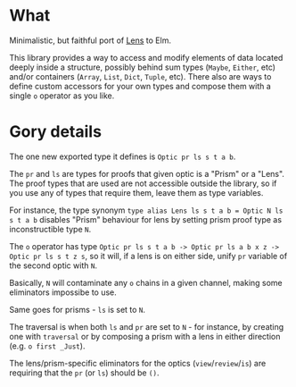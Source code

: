 
# What

Minimalistic, but faithful port of [Lens](https://hackage.haskell.org/package/lens) to Elm.

This library provides a way to access and modify elements of data located deeply inside a structure, possibly behind sum types (`Maybe`, `Either`, etc) and/or containers (`Array`, `List`, `Dict`, `Tuple`, etc).
There also are ways to define custom accessors for your own types and compose them with a single `o` operator as you like.

# Gory details

The one new exported type it defines is `Optic pr ls s t a b`.

The `pr` and `ls` are types for proofs that given optic is a "Prism" or a "Lens".
The proof types that are used are not accessible outside the library, so if you use any of types that
require them, leave them as type variables.

For instance, the type synonym `type alias Lens ls s t a b = Optic N ls s t a b` disables "Prism" behaviour for lens by setting prism proof type as inconstructible type `N`.

The `o` operator has type `Optic pr ls s t a b -> Optic pr ls a b x z -> Optic pr ls s t z s`,
so it will, if a lens is on either side, unify `pr` variable of the second optic with `N`.

Basically, `N` will contaminate any `o` chains in a given channel, making some eliminators impossibe to use.

Same goes for prisms - `ls` is set to `N`.

The traversal is when both `ls` and `pr` are set to `N` - for instance, by creating one with `traversal` or by composing a prism with a lens in either direction (e.g. `o first _Just`).

The lens/prism-specific eliminators for the optics (`view`/`review`/`is`) are requiring that the `pr` (or `ls`) should be `()`.